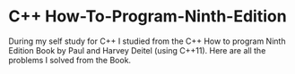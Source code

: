 # C++ How-To-Program-Ninth-Edition
During my self study for C++ I studied from the C++ How to program Ninth Edition Book by Paul and Harvey Deitel (using C++11).
Here are all the problems I solved from the Book.
